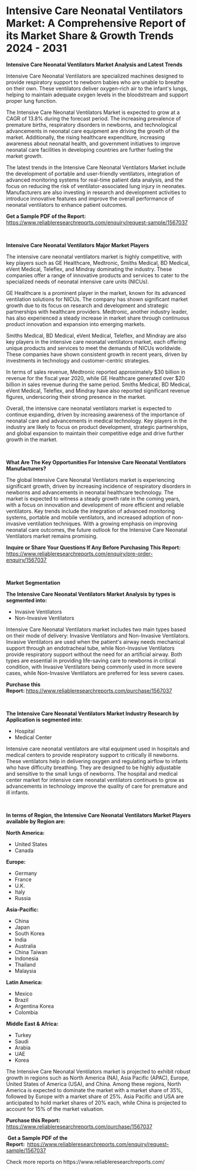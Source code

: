 <p><h1>Intensive Care Neonatal Ventilators Market: A Comprehensive Report of its Market Share & Growth Trends 2024 - 2031</h1></p><p><strong>Intensive Care Neonatal Ventilators Market Analysis and Latest Trends</strong></p>
<p><p>Intensive Care Neonatal Ventilators are specialized machines designed to provide respiratory support to newborn babies who are unable to breathe on their own. These ventilators deliver oxygen-rich air to the infant's lungs, helping to maintain adequate oxygen levels in the bloodstream and support proper lung function.</p><p>The Intensive Care Neonatal Ventilators Market is expected to grow at a CAGR of 13.8% during the forecast period. The increasing prevalence of premature births, respiratory disorders in newborns, and technological advancements in neonatal care equipment are driving the growth of the market. Additionally, the rising healthcare expenditure, increasing awareness about neonatal health, and government initiatives to improve neonatal care facilities in developing countries are further fueling the market growth.</p><p>The latest trends in the Intensive Care Neonatal Ventilators Market include the development of portable and user-friendly ventilators, integration of advanced monitoring systems for real-time patient data analysis, and the focus on reducing the risk of ventilator-associated lung injury in neonates. Manufacturers are also investing in research and development activities to introduce innovative features and improve the overall performance of neonatal ventilators to enhance patient outcomes.</p></p>
<p><strong>Get a Sample PDF of the Report:&nbsp;</strong> <a href="https://www.reliableresearchreports.com/enquiry/request-sample/1567037">https://www.reliableresearchreports.com/enquiry/request-sample/1567037</a></p>
<p>&nbsp;</p>
<p><strong>Intensive Care Neonatal Ventilators Major Market Players</strong></p>
<p><p>The intensive care neonatal ventilators market is highly competitive, with key players such as GE Healthcare, Medtronic, Smiths Medical, BD Medical, eVent Medical, Teleflex, and Mindray dominating the industry. These companies offer a range of innovative products and services to cater to the specialized needs of neonatal intensive care units (NICUs).</p><p>GE Healthcare is a prominent player in the market, known for its advanced ventilation solutions for NICUs. The company has shown significant market growth due to its focus on research and development and strategic partnerships with healthcare providers. Medtronic, another industry leader, has also experienced a steady increase in market share through continuous product innovation and expansion into emerging markets.</p><p>Smiths Medical, BD Medical, eVent Medical, Teleflex, and Mindray are also key players in the intensive care neonatal ventilators market, each offering unique products and services to meet the demands of NICUs worldwide. These companies have shown consistent growth in recent years, driven by investments in technology and customer-centric strategies.</p><p>In terms of sales revenue, Medtronic reported approximately $30 billion in revenue for the fiscal year 2020, while GE Healthcare generated over $20 billion in sales revenue during the same period. Smiths Medical, BD Medical, eVent Medical, Teleflex, and Mindray have also reported significant revenue figures, underscoring their strong presence in the market.</p><p>Overall, the intensive care neonatal ventilators market is expected to continue expanding, driven by increasing awareness of the importance of neonatal care and advancements in medical technology. Key players in the industry are likely to focus on product development, strategic partnerships, and global expansion to maintain their competitive edge and drive further growth in the market.</p></p>
<p>&nbsp;</p>
<p><strong>What Are The Key Opportunities For Intensive Care Neonatal Ventilators Manufacturers?</strong></p>
<p><p>The global Intensive Care Neonatal Ventilators market is experiencing significant growth, driven by increasing incidence of respiratory disorders in newborns and advancements in neonatal healthcare technology. The market is expected to witness a steady growth rate in the coming years, with a focus on innovation and development of more efficient and reliable ventilators. Key trends include the integration of advanced monitoring systems, portable and mobile ventilators, and increased adoption of non-invasive ventilation techniques. With a growing emphasis on improving neonatal care outcomes, the future outlook for the Intensive Care Neonatal Ventilators market remains promising.</p></p>
<p><strong>Inquire or Share Your Questions If Any Before Purchasing This Report:</strong> <a href="https://www.reliableresearchreports.com/enquiry/pre-order-enquiry/1567037">https://www.reliableresearchreports.com/enquiry/pre-order-enquiry/1567037</a></p>
<p>&nbsp;</p>
<p><strong>Market Segmentation</strong></p>
<p><strong>The Intensive Care Neonatal Ventilators Market Analysis by types is segmented into:</strong></p>
<p><ul><li>Invasive Ventilators</li><li>Non-Invasive Ventilators</li></ul></p>
<p><p>Intensive Care Neonatal Ventilators market includes two main types based on their mode of delivery: Invasive Ventilators and Non-Invasive Ventilators. Invasive Ventilators are used when the patient's airway needs mechanical support through an endotracheal tube, while Non-Invasive Ventilators provide respiratory support without the need for an artificial airway. Both types are essential in providing life-saving care to newborns in critical condition, with Invasive Ventilators being commonly used in more severe cases, while Non-Invasive Ventilators are preferred for less severe cases.</p></p>
<p><strong>Purchase this Report:&nbsp;</strong><a href="https://www.reliableresearchreports.com/purchase/1567037">https://www.reliableresearchreports.com/purchase/1567037</a></p>
<p>&nbsp;</p>
<p><strong>The Intensive Care Neonatal Ventilators Market Industry Research by Application is segmented into:</strong></p>
<p><ul><li>Hospital</li><li>Medical Center</li></ul></p>
<p><p>Intensive care neonatal ventilators are vital equipment used in hospitals and medical centers to provide respiratory support to critically ill newborns. These ventilators help in delivering oxygen and regulating airflow to infants who have difficulty breathing. They are designed to be highly adjustable and sensitive to the small lungs of newborns. The hospital and medical center market for intensive care neonatal ventilators continues to grow as advancements in technology improve the quality of care for premature and ill infants.</p></p>
<p>&nbsp;</p>
<p><strong>In terms of Region, the Intensive Care Neonatal Ventilators Market Players available by Region are:</strong></p>
<p>
    <p> <strong> North America: </strong>
        <ul>
            <li>United States</li>
            <li>Canada</li>
        </ul>
        </p> 
    <p> <strong> Europe: </strong>
        <ul>
            <li>Germany</li>
            <li>France</li>
            <li>U.K.</li>
            <li>Italy</li>
            <li>Russia</li>
        </ul>
        </p> 
    <p> <strong> Asia-Pacific: </strong>
        <ul>
            <li>China</li>
            <li>Japan</li>
            <li>South Korea</li>
            <li>India</li>
            <li>Australia</li>
            <li>China Taiwan</li>
            <li>Indonesia</li>
            <li>Thailand</li>
            <li>Malaysia</li>
        </ul>
        </p> 
    <p> <strong> Latin America: </strong>
        <ul>
            <li>Mexico</li>
            <li>Brazil</li>
            <li>Argentina Korea</li>
            <li>Colombia</li>
        </ul>
        </p> 
    <p> <strong> Middle East & Africa: </strong>
        <ul>
            <li>Turkey</li>
            <li>Saudi</li>
            <li>Arabia</li>
            <li>UAE</li>
            <li>Korea</li>
        </ul>
    </p>
    </p>
<p><p>The Intensive Care Neonatal Ventilators market is projected to exhibit robust growth in regions such as North America (NA), Asia Pacific (APAC), Europe, United States of America (USA), and China. Among these regions, North America is expected to dominate the market with a market share of 35%, followed by Europe with a market share of 25%. Asia Pacific and USA are anticipated to hold market shares of 20% each, while China is projected to account for 15% of the market valuation.</p></p>
<p><strong>Purchase this Report: </strong><a href="https://www.reliableresearchreports.com/purchase/1567037">https://www.reliableresearchreports.com/purchase/1567037</a></p>
<p>&nbsp;<strong>Get a Sample PDF of the Report:&nbsp;&nbsp;</strong><a href="https://www.reliableresearchreports.com/enquiry/request-sample/1567037">https://www.reliableresearchreports.com/enquiry/request-sample/1567037</a></p>
<p><strong></strong></p>
<p>Check more reports on https://www.reliableresearchreports.com/</p>